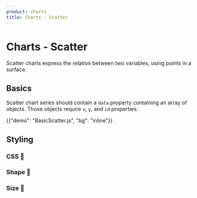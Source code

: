 ```yaml
---
product: charts
title: Charts - Scatter
---
```


# Charts - Scatter

<p class="description">Scatter charts express the relation between two variables, using points in a surface.</p>

## Basics

Scatter chart series should contain a `data` property containing an array of objects.
Those objects require `x`, `y`, and `id` properties.

{{"demo": "BasicScatter.js", "bg": "inline"}}

## Styling

### CSS 🚧

### Shape 🚧

### Size 🚧
